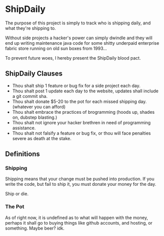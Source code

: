 # ShipDaily

The purpose of this project is simply to track who is shipping daily, and what they're shipping to.

Without side projects a hacker's power can simply dwindle and they will end up writing maintenance java code for some shitty underpaid enterprise fabric store running on old sun boxes from 1993...

To prevent future woes, I hereby present the ShipDaily blood pact.


## ShipDaily Clauses

* Thou shalt ship 1 feature or bug fix for a side project each day.
* Thou shalt post 1 update each day to the website, updates shall include a git commit sha.
* Thou shalt donate $5-20 to the pot for each missed shipping day. (whatever you can afford)
* Thou shalt embrace the practices of brogramming (hoods up, shades on, dubstep blasting.) 
* Thou shalt not ignore your hacker brethren in need of programming assistance.
* Thou shalt not falsify a feature or bug fix, or thou will face penalties severe as death at the stake.

## Definitions

### Shipping

Shipping means that your change must be pushed into production. If you write the code, but fail to ship it, you must donate your money for the day.

Ship or die.

### The Pot

As of right now, it is undefined as to what will happen with the money, perhaps it shall go to buying things like github accounts, and hosting, or something. Maybe beer? idk.


